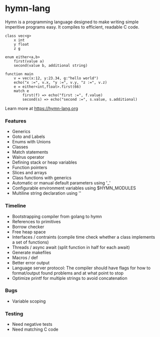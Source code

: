 # hymn-lang
Hymn is a programming language designed to make writing simple imperitive programs easy.
It compiles to efficient, readable C code.

```
class vec<g>
    x int
    y float
    z g

enum either<a,b>
    first(value a)
    second(value b, additional string)

function main   
    v = vec(x:12, y:23.34, g:"hello world")
    echo("x :=", v.x, "y :=", v.y, "z :=", v.z)
    e = either<int,float>.first(66)
    match e
        first(f) => echo("first :=", f.value)
        second(s) => echo("second :=", s.value, s.additional)
```

Learn more at https://hymn-lang.org

### Features
* Generics
* Goto and Labels
* Enums with Unions
* Classes
* Match statements
* Walrus operator
* Defining stack or heap variables
* Function pointers
* Slices and arrays
* Class functions with generics
* Automatic or manual default parameters using '_'
* Configurable environment variables using $HYMN_MODULES
* Multiline string declaration using '\'

### Timeline
* Bootstrapping compiler from golang to hymn
* References to primitives
* Borrow checker
* Free heap space
* Interfaces / contraints (compile time check whether a class implements a set of functions)
* Threads / async await (split function in half for each await)
* Generate makefiles
* Macros / def
* Better error output
* Language server protocol: The compiler should have flags for how to format/output found problems and at what point to stop
* Optimize printf for multiple strings to avoid concatenation 

### Bugs
* Variable scoping

### Testing
* Need negative tests
* Need matching C code
